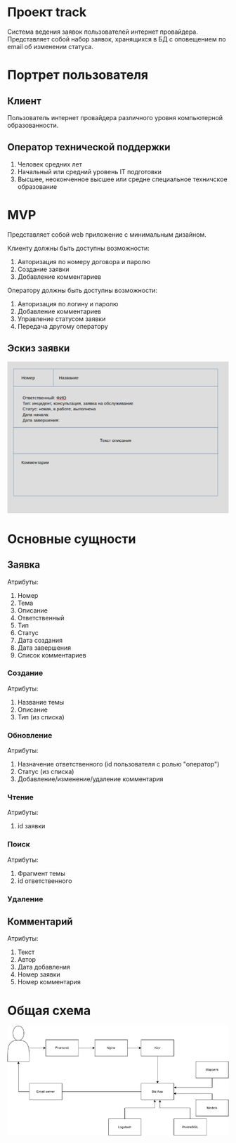# Проект track

Система ведения заявок пользователей интернет провайдера. Представляет собой набор заявок, хранящихся в БД
с оповещением по email об изменении статуса.

# Портрет пользователя

## Клиент

Пользователь интернет провайдера различного уровня компьютерной образованности.

## Оператор технической поддержки

1. Человек средних лет
2. Начальный или средний уровень IT подготовки
3. Высшее, неоконченное высшее или средне специальное техничское образование

# MVP

Представляет собой web приложение с минимальным дизайном. 

Клиенту должны быть доступны возможности:
1. Авторизация по номеру договора и паролю
2. Создание заявки
3. Добавление комментариев

Оператору должны быть доступны возможности:
1. Авторизация по логину и паролю
2. Добавление комментариев
3. Управление статусом заявки
4. Передача другому оператору

## Эскиз заявки
![Эскиз заявки](../imgs/trac.png)

# Основные сущности

## Заявка

Атрибуты:
1. Номер
2. Тема
3. Описание
4. Ответственный
5. Тип
6. Статус
7. Дата создания
8. Дата завершения
9. Список комментариев

### Создание
Атрибуты:
1. Название темы
2. Описание
3. Тип (из списка)

### Обновление
Атрибуты:
1. Назначение ответственного (id пользователя с ролью "оператор")
2. Статус (из списка)
3. Добавление/изменение/удаление комментария

### Чтение
Атрибуты:
1. id заявки

### Поиск
Атрибуты:
1. Фрагмент темы
2. id ответственного

### Удаление

## Комментарий

Атрибуты:
1. Текст
2. Автор
3. Дата добавления
4. Номер заявки
5. Номер комментария

# Общая схема
![Схема](../imgs/trac-arch.png)
